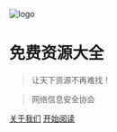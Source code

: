 <!-- _coverpage.md -->

![logo](https://beibei66631.gitee.io/free-programming-resources/_media/icon2.jpg)

#  免费资源大全

> 让天下资源不再难找！

> 网络信息安全协会



[关于我们](关于/README.md)
[开始阅读](README.md)


